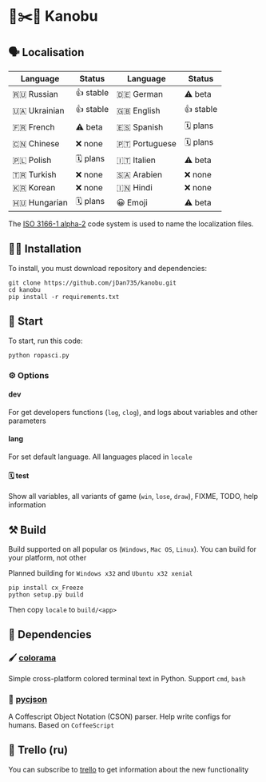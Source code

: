 # 🗿✂️📄 Kanobu
## 🗣 Localisation
| Language      | Status   | Language      | Status    |
|---------------|----------|---------------|-----------|
| 🇷🇺 Russian    | 👍 stable | 🇩🇪 German     | ⚠️ beta   |
| 🇺🇦 Ukrainian  | 👍 stable | 🇬🇧 English    | 👍 stable |
| 🇫🇷 French     | ⚠️ beta   | 🇪🇸 Spanish    | 🗓 plans  |
| 🇨🇳 Chinese    | ❌ none   | 🇵🇹 Portuguese | 🗓 plans  |
| 🇵🇱 Polish     | 🗓 plans  | 🇮🇹 Italien    | ⚠️ beta   |
| 🇹🇷 Turkish    | ❌ none   | 🇸🇦 Arabien    | ❌ none   |
| 🇰🇷 Korean     | ❌ none   | 🇮🇳 Hindi      | ❌ none   |
| 🇭🇺 Hungarian  | 🗓 plans  | 😀 Emoji      | ⚠️ beta   |

The [ISO 3166-1 alpha-2](https://en.wikipedia.org/wiki/ISO_3166-1_alpha-2) code system is used to name the localization files.
## 🧑‍💻 Installation
To install, you must download repository and dependencies:
```
git clone https://github.com/jDan735/kanobu.git
cd kanobu
pip install -r requirements.txt
```

## 🚀 Start
To start, run this code:
```
python ropasci.py
```
### ⚙️ Options
#### dev
For get developers functions (`log`, `clog`), and logs about variables and other parameters
#### lang
For set default language. All languages placed in `locale`
#### 🗓 test
Show all variables, all variants of game (`win`, `lose`, `draw`), FIXME, TODO, help information
## ⚒ Build
Build supported on all popular os (`Windows`, `Mac OS`, `Linux`). You can build for your platform, not other

Planned building for `Windows x32` and `Ubuntu x32 xenial`
```
pip install cx_Freeze
python setup.py build
```
Then copy `locale` to `build/<app>`
## 🔨 Dependencies
### 🖌 [colorama](https://github.com/tartley/colorama)
Simple cross-platform colored terminal text in Python. Support `cmd`, `bash`
### 📄 [pycjson](https://github.com/avakar/pycson)
A Coffescript Object Notation (CSON) parser. Help write configs for humans. Based on `CoffeeScript`
## 📰 Trello (ru)
You can subscribe to [trello](https://trello.com/b/o0ozs1XT) to get information about the new functionality
